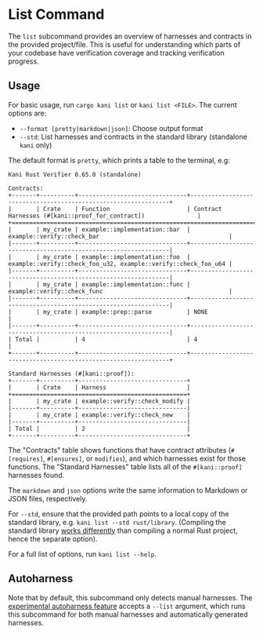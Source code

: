 # List Command

The `list` subcommand provides an overview of harnesses and contracts in the provided project/file. This is useful for understanding which parts of your codebase have verification coverage and tracking verification progress.

## Usage
For basic usage, run `cargo kani list` or `kani list <FILE>`. The current options are:
- `--format [pretty|markdown|json]`: Choose output format
- `--std`: List harnesses and contracts in the standard library (standalone `kani` only)

The default format is `pretty`, which prints a table to the terminal, e.g:

```
Kani Rust Verifier 0.65.0 (standalone)

Contracts:
+-------+----------+-------------------------------+----------------------------------------------------------------+
|       | Crate    | Function                      | Contract Harnesses (#[kani::proof_for_contract])               |
+=================================================================================================================+
|       | my_crate | example::implementation::bar  | example::verify::check_bar                                     |
|-------+----------+-------------------------------+----------------------------------------------------------------|
|       | my_crate | example::implementation::foo  | example::verify::check_foo_u32, example::verify::check_foo_u64 |
|-------+----------+-------------------------------+----------------------------------------------------------------|
|       | my_crate | example::implementation::func | example::verify::check_func                                    |
|-------+----------+-------------------------------+----------------------------------------------------------------|
|       | my_crate | example::prep::parse          | NONE                                                           |
|-------+----------+-------------------------------+----------------------------------------------------------------|
| Total |          | 4                             | 4                                                              |
+-------+----------+-------------------------------+----------------------------------------------------------------+

Standard Harnesses (#[kani::proof]):
+-------+----------+-------------------------------+
|       | Crate    | Harness                       |
+==================================================+
|       | my_crate | example::verify::check_modify |
|-------+----------+-------------------------------|
|       | my_crate | example::verify::check_new    |
|-------+----------+-------------------------------|
| Total |          | 2                             |
+-------+----------+-------------------------------+
```

The "Contracts" table shows functions that have contract attributes (`#[requires]`, `#[ensures]`, or `modifies`), and which harnesses exist for those functions.
The "Standard Harnesses" table lists all of the `#[kani::proof]` harnesses found.

The `markdown` and `json` options write the same information to Markdown or JSON files, respectively.

For `--std`, ensure that the provided path points to a local copy of the standard library, e.g. `kani list --std rust/library`. (Compiling the standard library [works differently](https://doc.rust-lang.org/cargo/reference/unstable.html#build-std) than compiling a normal Rust project, hence the separate option).

For a full list of options, run `kani list --help`. 

## Autoharness
Note that by default, this subcommand only detects manual harnesses. The [experimental autoharness feature](./experimental/autoharness.md) accepts a `--list` argument, which runs this subcommand for both manual harnesses and automatically generated harnesses.
